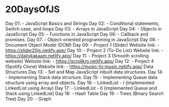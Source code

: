 # 20DaysOfJS

Day 01: - JavaScript Basics and Strings
Day 02: - Conditional statements, Switch case, and loops 
Day 03: - Arrays in JavaScript
Day 04: - Objects in JavaScript
Day 05: - Functions in JavaScript
Day 06: - Callback and promises.
Day 07: - Object-oriented programming in JavaScript
Day 08: - Document Object Model (DOM)
Day 09: - Project 1 (Slider) Website link: - https://slider20js.netlify.app/
Day 10: - Project 2 (To-Do List) Website link: - https://dailykakaam.netlify.app/
Day 11: - Project 3 (Smooth scrolling website) Website link: - https://scrollkro.netlify.app/
Day 12: - Project 4 (Spotify Clone) Website link: - https://music-hi-music.netlify.app/
Data Structures 
Day 13: - Set and Map JavaScript inbuilt data structures.
Day 14: - Implementing Stack data structure.
Day 15: - Implementing Queue data structure using array and objects.
Day 16: - LinkedList - I (implemented LinkedList using Array) 
Day 17: - LinkedList - II (implemented Queue and Stack using LinkedList)
Day 18: - Hash Table
Day 19: - Trees (Binary Search Tree)
Day 20: - Graph
